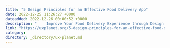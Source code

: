 ```yaml
---
title: "5 Design Principles for an Effective Food Delivery App"
date: 2022-12-25 11:26:27 +0000
dateadded: 2022-12-26 00:00:52 +0000
description: "    Improve Your Food Delivery Experience through Design  Continue reading on UX Planet »  "
link: "https://uxplanet.org/5-design-principles-for-an-effective-food-delivery-app-5f98e53da111?source=rss----819cc2aaeee0---4"
category:
directory: _directory/ux-planet.md
---
```

